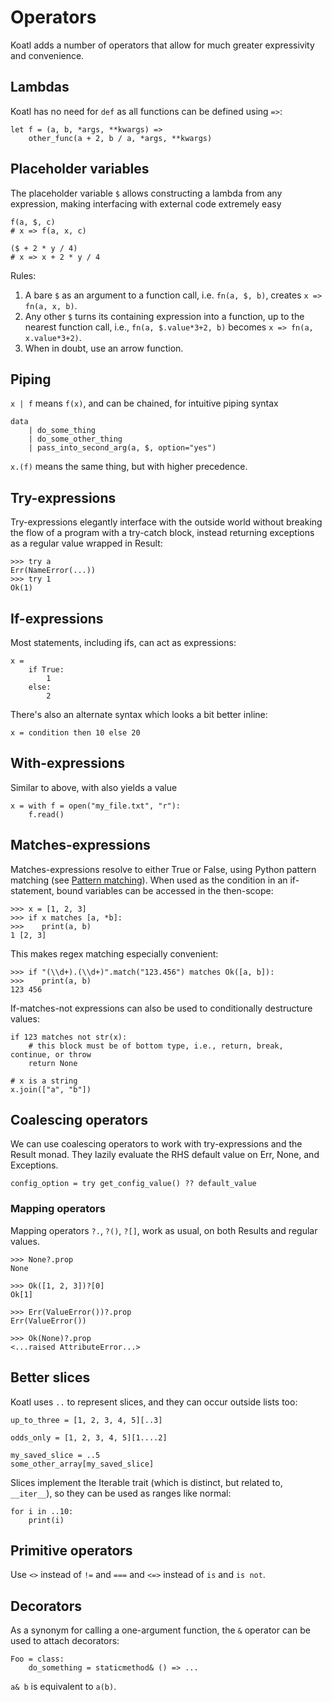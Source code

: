 # Operators

Koatl adds a number of operators that allow for much greater expressivity and convenience.

## Lambdas

Koatl has no need for `def` as all functions can be defined using `=>`:

```koatl
let f = (a, b, *args, **kwargs) =>
    other_func(a + 2, b / a, *args, **kwargs)
```

## Placeholder variables

The placeholder variable `$` allows constructing a lambda from any expression, making interfacing with external code extremely easy

```koatl
f(a, $, c)
# x => f(a, x, c)

($ + 2 * y / 4)
# x => x + 2 * y / 4
```

Rules:

1. A bare `$` as an argument to a function call, i.e. `fn(a, $, b)`, creates `x => fn(a, x, b)`.
2. Any other `$` turns its containing expression into a function, up to the nearest function call, i.e., `fn(a, $.value*3+2, b)` becomes `x => fn(a, x.value*3+2)`.
3. When in doubt, use an arrow function.

## Piping

`x | f` means `f(x)`, and can be chained, for intuitive piping syntax

```koatl
data
    | do_some_thing
    | do_some_other_thing
    | pass_into_second_arg(a, $, option="yes")
```

`x.(f)` means the same thing, but with higher precedence.

## Try-expressions

Try-expressions elegantly interface with the outside world without breaking the flow of a program with a try-catch block, instead returning exceptions as a regular value wrapped in Result:

```koatl
>>> try a
Err(NameError(...))
>>> try 1
Ok(1)
```

## If-expressions

Most statements, including ifs, can act as expressions:

```koatl
x =
    if True:
        1
    else:
        2
```

There's also an alternate syntax which looks a bit better inline:

```koatl
x = condition then 10 else 20
```

## With-expressions

Similar to above, with also yields a value

```koatl
x = with f = open("my_file.txt", "r"):
    f.read()
```

## Matches-expressions

Matches-expressions resolve to either True or False, using Python pattern matching (see [Pattern matching](match)).
When used as the condition in an if-statement, bound variables can be accessed in the then-scope:

```koatl
>>> x = [1, 2, 3]
>>> if x matches [a, *b]:
>>>    print(a, b)
1 [2, 3]
```

This makes regex matching especially convenient:

```koatl
>>> if "(\\d+).(\\d+)".match("123.456") matches Ok([a, b]):
>>>    print(a, b)
123 456
```

If-matches-not expressions can also be used to conditionally destructure values:

```koatl
if 123 matches not str(x):
    # this block must be of bottom type, i.e., return, break, continue, or throw
    return None

# x is a string
x.join(["a", "b"])
```

## Coalescing operators

We can use coalescing operators to work with try-expressions and the Result monad.
They lazily evaluate the RHS default value on Err, None, and Exceptions.

```koatl
config_option = try get_config_value() ?? default_value
```

### Mapping operators

Mapping operators `?.`, `?()`, `?[]`, work as usual, on both Results and regular values.

```koatl
>>> None?.prop
None

>>> Ok([1, 2, 3])?[0]
Ok[1]

>>> Err(ValueError())?.prop
Err(ValueError())

>>> Ok(None)?.prop
<...raised AttributeError...>
```

## Better slices

Koatl uses `..` to represent slices, and they can occur outside lists too:

```koatl
up_to_three = [1, 2, 3, 4, 5][..3]

odds_only = [1, 2, 3, 4, 5][1....2]

my_saved_slice = ..5
some_other_array[my_saved_slice]
```

Slices implement the Iterable trait (which is distinct, but related to, `__iter__`), so they can be used as ranges like normal:

```koatl
for i in ..10:
    print(i)
```

## Primitive operators

Use `<>` instead of `!=` and `===` and `<=>` instead of `is` and `is not`.

## Decorators

As a synonym for calling a one-argument function, the `&` operator can be used to attach decorators:

```koatl
Foo = class:
    do_something = staticmethod& () => ...
```

`a& b` is equivalent to `a(b)`.
